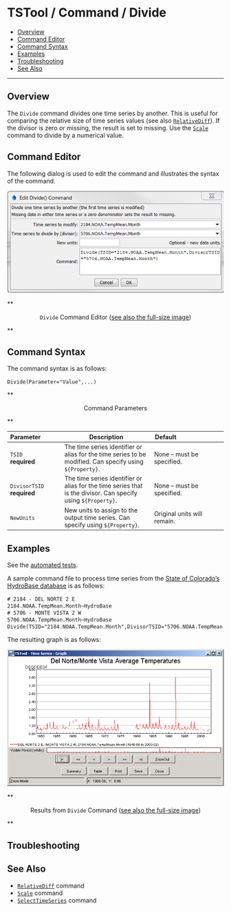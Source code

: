 # TSTool / Command / Divide #

* [Overview](#overview)
* [Command Editor](#command-editor)
* [Command Syntax](#command-syntax)
* [Examples](#examples)
* [Troubleshooting](#troubleshooting)
* [See Also](#see-also)

-------------------------

## Overview ##

The `Divide` command divides one time series by another.
This is useful for comparing the relative size of time series values (see also
[`RelativeDiff`](../RelativeDiff/RelativeDiff.md)).
If the divisor is zero or missing, the result is set to missing.
Use the [`Scale`](../Scale/Scale.md) command to divide by a numerical value.

## Command Editor ##

The following dialog is used to edit the command and illustrates the syntax of the command.

![Divide](Divide.png)

**<p style="text-align: center;">
`Divide` Command Editor (<a href="../Divide.png">see also the full-size image</a>)
</p>**

## Command Syntax ##

The command syntax is as follows:

```text
Divide(Parameter="Value",...)
```
**<p style="text-align: center;">
Command Parameters
</p>**

|**Parameter**&nbsp;&nbsp;&nbsp;&nbsp;&nbsp;&nbsp;&nbsp;&nbsp;&nbsp;&nbsp;&nbsp;|**Description**|**Default**&nbsp;&nbsp;&nbsp;&nbsp;&nbsp;&nbsp;&nbsp;&nbsp;&nbsp;&nbsp;&nbsp;&nbsp;&nbsp;&nbsp;&nbsp;&nbsp;&nbsp;&nbsp;&nbsp;&nbsp;&nbsp;&nbsp;&nbsp;&nbsp;&nbsp;&nbsp;&nbsp;|
|--------------|-----------------|-----------------|
|`TSID`<br>**required**|The time series identifier or alias for the time series to be modified.  Can specify using `${Property}`.|None – must be specified.|
|`DivisorTSID`<br>**required**|The time series identifier or alias for the time series that is the divisor.  Can specify using `${Property}`.|None – must be specified.|
|`NewUnits`|New units to assign to the output time series.  Can specify using `${Property}`.|Original units will remain.|

## Examples ##

See the [automated tests](https://github.com/OpenCDSS/cdss-app-tstool-test/tree/master/test/regression/commands/general/Divide).

A sample command file to process time series from the [State of Colorado’s HydroBase database](../../datastore-ref/CO-HydroBase/CO-HydroBase.md)
is as follows:

```text
# 2184 - DEL NORTE 2 E
2184.NOAA.TempMean.Month~HydroBase
# 5706 - MONTE VISTA 2 W
5706.NOAA.TempMean.Month~HydroBase
Divide(TSID="2184.NOAA.TempMean.Month",DivisorTSID="5706.NOAA.TempMean.Month")
```
The resulting graph is as follows:

![Divide Graph](Divide_Graph.png)

**<p style="text-align: center;">
Results from `Divide` Command (<a href="../Divide_Graph.png">see also the full-size image</a>)
</p>**

## Troubleshooting ##

## See Also ##

* [`RelativeDiff`](../RelativeDiff/RelativeDiff.md) command
* [`Scale`](../Scale/Scale.md) command
* [`SelectTimeSeries`](../SelectTimeSeries/SelectTimeSeries.md) command
